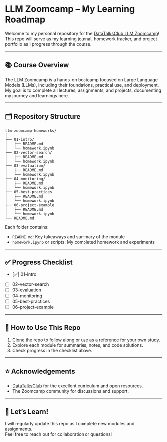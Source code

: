 # LLM Zoomcamp – My Learning Roadmap

Welcome to my personal repository for the [DataTalksClub LLM Zoomcamp](https://github.com/DataTalksClub/llm-zoomcamp/)! This repo will serve as my learning journal, homework tracker, and project portfolio as I progress through the course.

---

## 📚 Course Overview

The LLM Zoomcamp is a hands-on bootcamp focused on Large Language Models (LLMs), including their foundations, practical use, and deployment. My goal is to complete all lectures, assignments, and projects, documenting my journey and learnings here.

---

## 🗂️ Repository Structure

```
llm-zoomcamp-homeworks/
│
├── 01-intro/
│   ├── README.md
│   └── homework.ipynb
├── 02-vector-search/
│   ├── README.md
│   └── homework.ipynb
├── 03-evaluation/
│   ├── README.md
│   └── homework.ipynb
├── 04-monitoring/
│   ├── README.md
│   └── homework.ipynb
├── 05-best-practices
│   ├── README.md
│   └── homework.ipynb
├── 06-project-example
│   ├── README.md
│   └── homework.ipynb
└── README.md
```

Each folder contains:
- `README.md`: Key takeaways and summary of the module
- `homework.ipynb` or scripts: My completed homework and experiments

---

## ✅ Progress Checklist

- [✅] 01-intro
- [ ] 02-vector-search
- [ ] 03-evaluation
- [ ] 04-monitoring
- [ ] 05-best-practices
- [ ] 06-project-example

---

## 📝 How to Use This Repo

1. Clone the repo to follow along or use as a reference for your own study.
2. Explore each module for summaries, notes, and code solutions.
3. Check progress in the checklist above.

---

## ⭐️ Acknowledgements

- [DataTalksClub](https://github.com/DataTalksClub/llm-zoomcamp) for the excellent curriculum and open resources.
- The Zoomcamp community for discussions and support.

---

## 🚀 Let’s Learn!

I will regularly update this repo as I complete new modules and assignments.  
Feel free to reach out for collaboration or questions!
